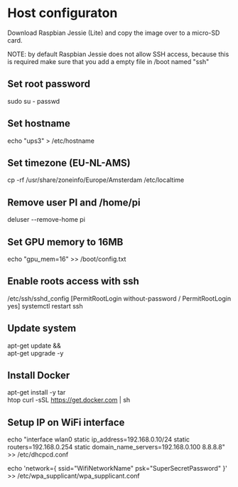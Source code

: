 # Host configuraton
Download Raspbian Jessie (Lite) and copy the image over to a micro-SD card.

NOTE: by default Raspbian Jessie does not allow SSH access, because this is required make sure that you add a empty file in /boot named "ssh"



## Set root password
sudo su -
passwd

## Set hostname
echo "ups3" > /etc/hostname

## Set timezone (EU-NL-AMS)
cp -rf /usr/share/zoneinfo/Europe/Amsterdam /etc/localtime

## Remove user PI and /home/pi
deluser --remove-home pi

## Set GPU memory to 16MB
echo "gpu_mem=16" >> /boot/config.txt

## Enable roots access with ssh
/etc/ssh/sshd_config [PermitRootLogin without-password / PermitRootLogin yes]
systemctl restart ssh

## Update system
apt-get update && \
apt-get upgrade -y

## Install Docker
apt-get install -y tar \
                htop
curl -sSL https://get.docker.com | sh


## Setup IP on WiFi interface
echo "interface wlan0
static ip_address=192.168.0.10/24
static routers=192.168.0.254
static domain_name_servers=192.168.0.100 8.8.8.8" >> /etc/dhcpcd.conf

echo 'network={
              ssid="WifiNetworkName"
              psk="SuperSecretPassword"
}' >> /etc/wpa_supplicant/wpa_supplicant.conf
